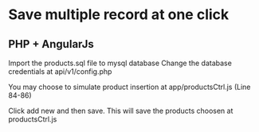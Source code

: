 # Save multiple record at one click
## PHP + AngularJs
Import the products.sql file to mysql database
Change the database credentials at api/v1/config.php

You may choose to simulate product insertion at app/productsCtrl.js (Line 84-86)

Click add new and then save. This will save the products choosen at productsCtrl.js
